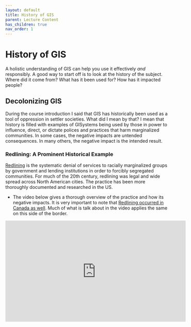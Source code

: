 ```yaml
---
layout: default
title: History of GIS
parent: Lecture Content
has_children: true
nav_order: 1
---
```



# History of GIS

A holistic understanding of GIS can help you use it effectively *and* responsibly.  A good way to start off is to look at the history of the subject.  Where did it come from?  What has it been used for?  How has it impacted people?


## Decolonizing GIS

During the course introduction I said that GIS has historically been used as a tool of oppression in settler societies.  What did I mean by that?  I mean that history is filled with examples of GISystems being used by those in power to influence, direct, or dictate polices and practices that harm marginalized communities.  In some cases, the negative impacts are untended consequences.  In many others, the negative impact is the intended result.  

### Redlining: A Prominent Historical Example

[Redlining](https://en.wikipedia.org/wiki/Redlining) is the systematic denial of services to racially marginalized groups by government and lending institutions in order to forcibly segregated communities.  For much of the 20th century, redlining was legal and wide spread across North American cities.  The practice has been more thoroughly documented and researched in the US.

* The video below gives a thorough overview of the practice and how its negative impacts.  It is very important to note that [Redlining occurred in Canada as well](https://www.jstor.org/stable/43100660).  Much of what is talk about in the video applies the same on this side of the border.


<iframe width="560" height="315" src="https://www.youtube.com/embed/pu2sKNJMH-k" title="YouTube video player" frameborder="0" allow="accelerometer; autoplay; clipboard-write; encrypted-media; gyroscope; picture-in-picture" allowfullscreen></iframe>





<!-- 
<details open markdown="block">
  <summary>
    Table of contents
  </summary>
  {: .text-delta }
1. TOC
{:toc}
</details>
--- -->
<!-- 
# Evolution of Cartography

The earliest maps presented diverse and abstract representations of reality.  They used very different medium than we do today today, and are sometimes quite difficult to see as maps today.  

<div style="overflow: hidden;
  padding-top: 56.25%;
  position: relative">
  <iframe src="content/EarlyHistoy.html" title="Processes" scrolling="no" frameborder="0"
    style="border: 0;
   height: 100%;
   left: 0;
   position: absolute;
   top: 0;
   width: 100%;">
   <p>Your browser does not support iframes.</p>
 </iframe>
</div>
<a href="content/EarlyHistoy.html" target="_blank">View slides in new tab</a>

---

# Systematic Data Collection

As agricultural societies coalesced and grew methods for the systematic collection of information were developed and the first surveys were conducted.  Methods were needed to conduct agricultural surveys, construct buildings, and create plan settlements.  Objects needed to be drawn to scale for accurate representations.

<div style="overflow: hidden;
  padding-top: 56.25%;
  position: relative">
  <iframe src="content/Surveys.html" title="Processes" scrolling="no" frameborder="0"
    style="border: 0;
   height: 100%;
   left: 0;
   position: absolute;
   top: 0;
   width: 100%;">
   <p>Your browser does not support iframes.</p>
 </iframe>
</div>
<a href="content/Surveys.html" target="_blank">View slides in new tab</a>


---

# Assessment Questions

### QC1 

Cartography developed in many cultures around the world independently [T/F]

### QC2

A ______ is a naturally occurring magnet.  They were first used by the ______ civilization in present day Mexico to orient their buildings and towns.

### QC3

The compass as we know it today originated in China during the _____ Dynasty was first used for navigation during the ______ Dynasty.

 -->